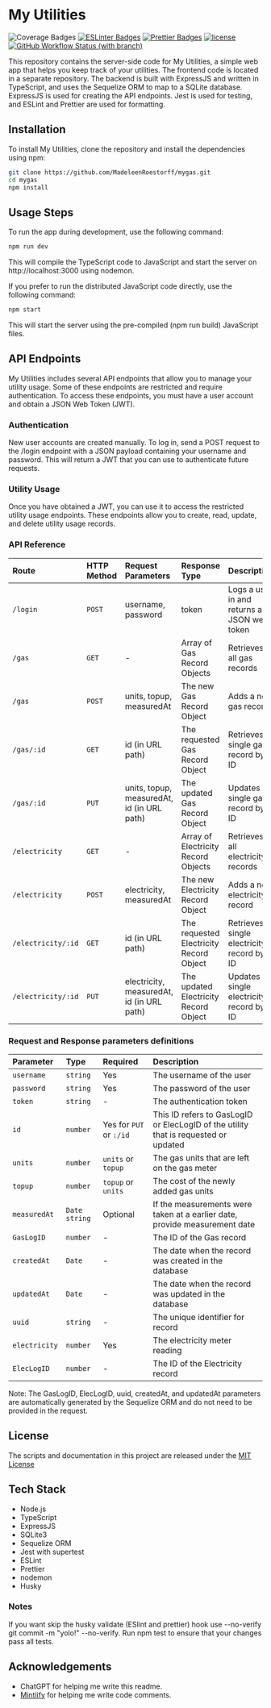 # My Utilities

![Coverage Badges](https://img.shields.io/endpoint?url=https://gist.githubusercontent.com/MadeleenRoestorff/e3835b95ac826635d78b5d047b92b16a/raw/c238dd7b1952b49e0d8d3f8c774d338b30a4f9b0/mygas_heads_main.json)
[![ESLinter Badges](https://img.shields.io/badge/Linter-ESlint-4B32C3?logo=ESLint)](https://eslint.org/docs/latest/rules/)
[![Prettier Badges](https://img.shields.io/badge/Formater-Prettier-F7B93E?logo=Prettier)](https://prettier.io/docs/en/precommit.html)
[![license](https://img.shields.io/badge/License-MIT-F0047F.svg)](LICENSE)
[![GitHub Workflow Status (with branch)](https://img.shields.io/github/actions/workflow/status/MadeleenRoestorff/mygas/validate-test-script.yml)](https://github.com/MadeleenRoestorff/mygas/actions)

This repository contains the server-side code for My Utilities, a simple web app that helps you keep track of your utilities. The frontend code is located in a separate repository. The backend is built with ExpressJS and written in TypeScript, and uses the Sequelize ORM to map to a SQLite database. ExpressJS is used for creating the API endpoints. Jest is used for testing, and ESLint and Prettier are used for formatting.

## Installation

To install My Utilities, clone the repository and install the dependencies using npm:

```bash
git clone https://github.com/MadeleenRoestorff/mygas.git
cd mygas
npm install
```

## Usage Steps

To run the app during development, use the following command:

```bash
npm run dev
```

This will compile the TypeScript code to JavaScript and start the server on http://localhost:3000 using nodemon.

If you prefer to run the distributed JavaScript code directly, use the following command:

```bash
npm start
```

This will start the server using the pre-compiled (npm run build) JavaScript files.

## API Endpoints

My Utilities includes several API endpoints that allow you to manage your utility usage. Some of these endpoints are restricted and require authentication. To access these endpoints, you must have a user account and obtain a JSON Web Token (JWT).

### Authentication

New user accounts are created manually.
To log in, send a POST request to the /login endpoint with a JSON payload containing your username and password. This will return a JWT that you can use to authenticate future requests.

### Utility Usage

Once you have obtained a JWT, you can use it to access the restricted utility usage endpoints. These endpoints allow you to create, read, update, and delete utility usage records.

### API Reference

| Route              | HTTP Method | Request Parameters                         | Response Type                           | Description                                 |
| :----------------- | :---------- | :----------------------------------------- | :-------------------------------------- | ------------------------------------------- |
| `/login`           | `POST`      | username, password                         | token                                   | Logs a user in and returns a JSON web token |
| `/gas`             | `GET`       | -                                          | Array of Gas Record Objects             | Retrieves all gas records                   |
| `/gas`             | `POST`      | units, topup, measuredAt                   | The new Gas Record Object               | Adds a new gas record                       |
| `/gas/:id`         | `GET`       | id (in URL path)                           | The requested Gas Record Object         | Retrieves a single gas record by ID         |
| `/gas/:id`         | `PUT`       | units, topup, measuredAt, id (in URL path) | The updated Gas Record Object           | Updates a single gas record by ID           |
| `/electricity`     | `GET`       | -                                          | Array of Electricity Record Objects     | Retrieves all electricity records           |
| `/electricity`     | `POST`      | electricity, measuredAt                    | The new Electricity Record Object       | Adds a new electricity record               |
| `/electricity/:id` | `GET`       | id (in URL path)                           | The requested Electricity Record Object | Retrieves a single electricity record by ID |
| `/electricity/:id` | `PUT`       | electricity, measuredAt, id (in URL path)  | The updated Electricity Record Object   | Updates a single electricity record by ID   |

### Request and Response parameters definitions

| Parameter     | Type          | Required                | Description                                                                         |
| :------------ | :------------ | :---------------------- | :---------------------------------------------------------------------------------- |
| `username`    | `string`      | Yes                     | The username of the user                                                            |
| `password`    | `string`      | Yes                     | The password of the user                                                            |
| `token`       | `string`      | -                       | The authentication token                                                            |
| `id`          | `number`      | Yes for `PUT` or `:/id` | This ID refers to GasLogID or ElecLogID of the utility that is requested or updated |
| `units`       | `number`      | `units` or `topup`      | The gas units that are left on the gas meter                                        |
| `topup`       | `number`      | `topup` or `units`      | The cost of the newly added gas units                                               |
| `measuredAt`  | `Date string` | Optional                | If the measurements were taken at a earlier date, provide measurement date          |
| `GasLogID`    | `number`      | -                       | The ID of the Gas record                                                            |
| `createdAt`   | `Date`        | -                       | The date when the record was created in the database                                |
| `updatedAt`   | `Date`        | -                       | The date when the record was updated in the database                                |
| `uuid`        | `string`      | -                       | The unique identifier for record                                                    |
| `electricity` | `number`      | Yes                     | The electricity meter reading                                                       |
| `ElecLogID`   | `number`      | -                       | The ID of the Electricity record                                                    |

Note: The GasLogID, ElecLogID, uuid, createdAt, and updatedAt parameters are automatically generated by the Sequelize ORM and do not need to be provided in the request.

## License

The scripts and documentation in this project are released under the [MIT License](LICENSE)

## Tech Stack

- Node.js
- TypeScript
- ExpressJS
- SQLite3
- Sequelize ORM
- Jest with supertest
- ESLint
- Prettier
- nodemon
- Husky

### Notes

If you want skip the husky validate (ESlint and prettier) hook use --no-verify
git commit -m "yolo!" --no-verify.
Run npm test to ensure that your changes pass all tests.

## Acknowledgements

- ChatGPT for helping me write this readme.
- [Mintlify](https://marketplace.visualstudio.com/items?itemname=mintlify.document) for helping me write code comments.
